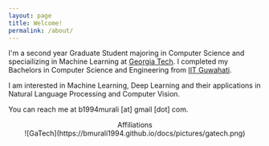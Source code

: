 ```yaml
---
layout: page
title: Welcome!
permalink: /about/
---
```


I'm a second year Graduate Student majoring in Computer Science and speciailizing in Machine Learning at [Georgia Tech](https://www.gatech.edu). I completed my Bachelors in Computer Science and Engineering from [IIT Guwahati](https://www.iitg.ac.in).

I am interested in Machine Learning, Deep Learning and their applications in Natural Language Processing and Computer Vision.

You can reach me at b1994murali [at] gmail [dot] com.

<center>Affiliations</center>

<center> ![GaTech](https://bmurali1994.github.io/docs/pictures/gatech.png) </center>